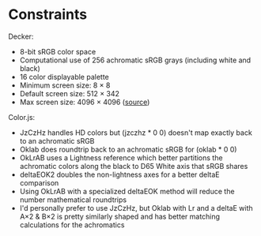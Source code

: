 # Constraints

Decker:

- 8-bit sRGB color space
- Computational use of 256 achromatic sRGB grays (including white and black)
- 16 color displayable palette
- Minimum screen size: 8 × 8
- Default screen size: 512 × 342
- Max screen size: 4096 × 4096 ([source](https://itch.io/post/8397942))

Color.js:

- JzCzHz handles HD colors but (jzczhz \* 0 0) doesn't map exactly back to an achromatic sRGB
- Oklab does roundtrip back to an achromatic sRGB for (oklab \* 0 0)
- OkLrAB uses a Lightness reference which better partitions the achromatic colors along the black to D65 White axis that sRGB shares
- deltaEOK2 doubles the non-lightness axes for a better deltaE comparison
- Using OkLrAB with a specialized deltaEOK method will reduce the number mathematical roundtrips
- I'd personally prefer to use JzCzHz, but Oklab with Lr and a deltaE with A×2 & B×2 is pretty similarly shaped and has better matching calculations for the achromatics
